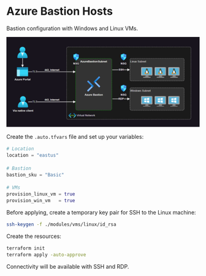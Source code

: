 # Azure Bastion Hosts

Bastion configuration with Windows and Linux VMs.

<img src=".assets/bastion.png" width=700 />

Create the `.auto.tfvars` file and set up your variables:

```terraform
# Location
location = "eastus"

# Bastion
bastion_sku = "Basic"

# VMs
provision_linux_vm = true
provision_win_vm   = true
```

Before applying, create a temporary key pair for SSH to the Linux machine:

```sh
ssh-keygen -f ./modules/vms/linux/id_rsa
```

Create the resources:

```sh
terraform init
terraform apply -auto-approve
```

Connectivity will be available with SSH and RDP.
